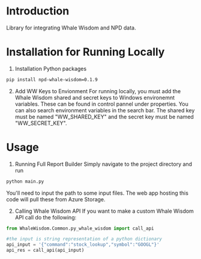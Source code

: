 # Introduction 
Library for integrating Whale Wisdom and NPD data.

# Installation for Running Locally
1.	Installation Python packages

```bash
pip install npd-whale-wisdom=0.1.9
```

2.	Add WW Keys to Envionment
For running locally, you must add the Whale Wisdom shared and secret keys to Windows environemnt variables. These can be found in control pannel under properties. You can also search environment variables in the search bar. The shared key must be named "WW_SHARED_KEY" and the secret key must be named "WW_SECRET_KEY".


# Usage
1. Running Full Report Builder
Simply navigate to the project directory and run
```python
python main.py
```
You'll need to input the path to some input files. The web app hosting this code will pull these from Azure Storage.

2. Calling Whale Wisdom API
If you want to make a custom Whale Wisdom API call do the following:
```python
from WhaleWisdom.Common.py_whale_wisdom import call_api

#the input is string representation of a python dictionary
api_input = '{"command":"stock_lookup","symbol":"GOOGL"}'
api_res = call_api(api_input)
```
